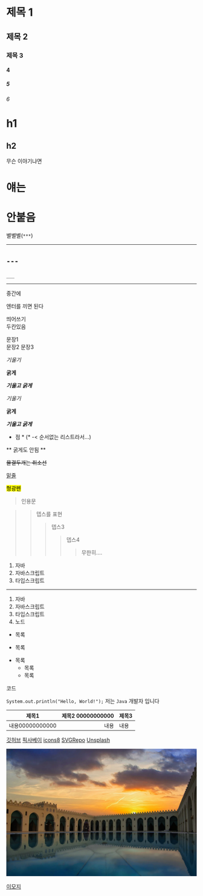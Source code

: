 # 제목 1
## 제목 2
### 제목 3
#### 4
##### 5
###### 6

h1
====
h2
----
무슨
이야기냐면
# 얘는
# 안붙음

별별별(`***`)
***

`---`
---
`___`
___

중간에

엔터를 끼면 된다

띄어쓰기  
두칸있음

문장1<br>문장2
문장3

*기울기*

**굵게**

***기울고 굵게***

_기울기_

__굵게__

___기울고 굵게___

* 점 * (* -< 순서없는 리스트라서...)

** 굵게도 안됨 **

~~물결두개는 취소선~~

<u>밑줄</u>

<mark>형광펜<mark>

> 인용문

>> 뎁스를 표현
>>> 뎁스3
>>>> 뎁스4
>>>>> 무한히....


1. 자바
2. 자바스크립트
3. 타입스크립트
---
1. 자바
1. 자바스크립트
3. 타입스크립트
5. 노드


* 목록
- 목록
+ 목록
    * 목록
    - 목록




코드

`System.out.println("Hello, World!");`
저는 `Java` 개발자 입니다

|제목1|제목2 00000000000|제목3|
|:-:|-:|:-|
|내용00000000000|내용|내용|

[깃허브](https://github.com)
[픽사베이](https://pixabay.com)
[icons8](https://icons8.com/)
[SVGRepo](https://svgrepo.com)
[Unsplash](https://Unsplash.com)



![이미지 설명](architect-9280053_1280.webp)

[이모지](https://emojipedia.org)